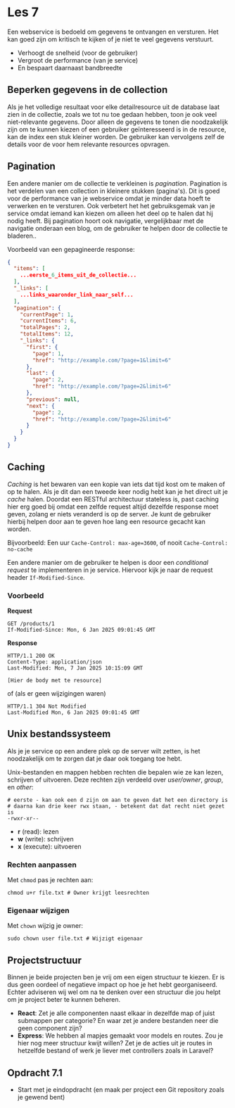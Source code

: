 # Les 7

Een webservice is bedoeld om gegevens te ontvangen en versturen. Het kan goed zijn om kritisch te kijken of je niet
te veel gegevens verstuurt.

* Verhoogt de snelheid (voor de gebruiker)
* Vergroot de performance (van je service)
* En bespaart daarnaast bandbreedte

## Beperken gegevens in de collection

Als je het volledige resultaat voor elke detailresource uit de database laat zien in de collectie, zoals we tot nu toe
gedaan hebben, toon je ook veel niet-relevante gegevens. Door alleen de gegevens te tonen die noodzakelijk zijn om te
kunnen kiezen of een gebruiker geïnteresseerd is in de resource, kan de index een stuk kleiner worden. De gebruiker kan
vervolgens zelf de details voor de voor hem relevante resources opvragen.

## Pagination

Een andere manier om de collectie te verkleinen is *pagination*.
Pagination is het verdelen van een collection in kleinere stukken (pagina's). Dit is goed voor de performance van je
webservice omdat je minder data hoeft te verwerken en te versturen. Ook
verbetert het het gebruiksgemak van je service omdat iemand kan kiezen om alleen het deel op te halen dat hij nodig
heeft. Bij pagination hoort ook navigatie, vergelijkbaar met de navigatie onderaan een blog, om de gebruiker te helpen
door de collectie te bladeren..

Voorbeeld van een gepagineerde response:

```json
{
  "items": [
    ...eerste_6_items_uit_de_collectie...
  ],
  "_links": [
    ...links_waaronder_link_naar_self...
  ],
  "pagination": {
    "currentPage": 1,
    "currentItems": 6,
    "totalPages": 2,
    "totalItems": 12,
    "_links": {
      "first": {
        "page": 1,
        "href": "http://example.com/?page=1&limit=6"
      },
      "last": {
        "page": 2,
        "href": "http://example.com/?page=2&limit=6"
      },
      "previous": null,
      "next": {
        "page": 2,
        "href": "http://example.com/?page=2&limit=6"
      }
    }
  }
}
```

## Caching

*Caching* is het bewaren van een kopie van iets dat tijd kost om te maken of op te halen. Als je dit dan een tweede keer
nodig hebt kan je het direct uit je *cache* halen.
Doordat een RESTful architectuur stateless is, past caching hier erg goed bij omdat een zelfde request altijd dezelfde
response moet geven, zolang er niets veranderd is op de server.
Je kunt de gebruiker hierbij helpen door aan te geven hoe lang een resource gecacht kan worden.

Bijvoorbeeld: Een uur ```Cache-Control: max-age=3600```, of nooit ```Cache-Control: no-cache```

Een andere manier om de gebruiker te helpen is door een *conditional request* te implementeren in je service.
Hiervoor kijk je naar de request header `If-Modified-Since`.

### Voorbeeld

**Request**

```
GET /products/1
If-Modified-Since: Mon, 6 Jan 2025 09:01:45 GMT
```

**Response**

```
HTTP/1.1 200 OK
Content-Type: application/json
Last-Modified: Mon, 7 Jan 2025 10:15:09 GMT

[Hier de body met te resource]
```

of (als er geen wijzigingen waren)

```
HTTP/1.1 304 Not Modified
Last-Modified Mon, 6 Jan 2025 09:01:45 GMT
```

<!--
Etag, Age en Expires worden ook gebruikt, maar zijn niet verplicht https://developer.mozilla.org/en-US/docs/Web/HTTP/Conditional_requests
Alleen Last-Modified is de meest basic manier, maar vind ik ook de meest inituitieve manier en het beste bij REST passen, omdat hier de client zelf niet hoeft te rekenen of hashes te bewaren, enkel de datum wanneer het request gedaan is
-->

## Unix bestandssysteem

Als je je service op een andere plek op de server wilt zetten, is het noodzakelijk om te zorgen dat je daar ook toegang
toe hebt.

Unix-bestanden en mappen hebben rechten die bepalen wie ze kan lezen, schrijven of uitvoeren. Deze rechten zijn verdeeld
over *user/owner*, *group*, en *other*:

```
# eerste - kan ook een d zijn om aan te geven dat het een directory is
# daarna kan drie keer rwx staan, - betekent dat dat recht niet gezet is
-rwxr-xr--
```

* **r** (read): lezen
* **w** (write): schrijven
* **x** (execute): uitvoeren

### Rechten aanpassen

Met `chmod` pas je rechten aan:

```
chmod u+r file.txt # Owner krijgt leesrechten
```

### Eigenaar wijzigen

Met `chown` wijzig je owner:

```
sudo chown user file.txt # Wijzigt eigenaar
```

## Projectstructuur

Binnen je beide projecten ben je vrij om een eigen structuur te kiezen. Er is dus geen oordeel of negatieve impact
op hoe je het hebt georganiseerd. Echter adviseren wij wel om na te denken over een structuur die jou helpt om je
project beter te kunnen beheren.

- **React**: Zet je alle componenten naast elkaar in dezelfde map of juist submappen per categorie?
  En waar zet je andere bestanden neer die geen component zijn?
- **Express**: We hebben al mapjes gemaakt voor models en routes. Zou je hier nog meer structuur kwijt willen?
  Zet je de acties uit je routes in hetzelfde bestand of werk je liever met controllers zoals in Laravel?

## Opdracht 7.1

* Start met je eindopdracht (en maak per project een Git repository zoals je gewend bent)

<!--
* versiebeheer in URI toevoegen?

rechten in unix
-->
